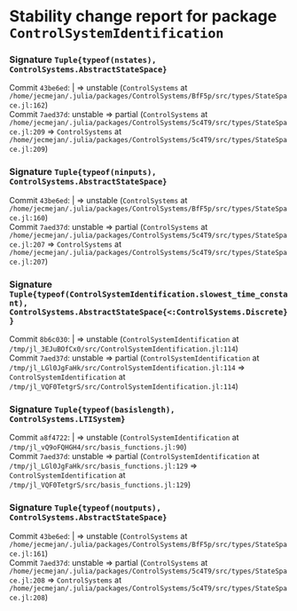 # Stability change report for package `ControlSystemIdentification`

### Signature `Tuple{typeof(nstates), ControlSystems.AbstractStateSpace}`

Commit `43be6ed`: | => unstable (`ControlSystems` at `/home/jecmejan/.julia/packages/ControlSystems/BfF5p/src/types/StateSpace.jl:162`)  
Commit `7aed37d`: unstable => partial (`ControlSystems` at `/home/jecmejan/.julia/packages/ControlSystems/5c4T9/src/types/StateSpace.jl:209` => `ControlSystems` at `/home/jecmejan/.julia/packages/ControlSystems/5c4T9/src/types/StateSpace.jl:209`)  

### Signature `Tuple{typeof(ninputs), ControlSystems.AbstractStateSpace}`

Commit `43be6ed`: | => unstable (`ControlSystems` at `/home/jecmejan/.julia/packages/ControlSystems/BfF5p/src/types/StateSpace.jl:160`)  
Commit `7aed37d`: unstable => partial (`ControlSystems` at `/home/jecmejan/.julia/packages/ControlSystems/5c4T9/src/types/StateSpace.jl:207` => `ControlSystems` at `/home/jecmejan/.julia/packages/ControlSystems/5c4T9/src/types/StateSpace.jl:207`)  

### Signature `Tuple{typeof(ControlSystemIdentification.slowest_time_constant), ControlSystems.AbstractStateSpace{<:ControlSystems.Discrete}}`

Commit `8b6c030`: | => unstable (`ControlSystemIdentification` at `/tmp/jl_3EJuBOfCx0/src/ControlSystemIdentification.jl:114`)  
Commit `7aed37d`: unstable => partial (`ControlSystemIdentification` at `/tmp/jl_LGl0JgFaHk/src/ControlSystemIdentification.jl:114` => `ControlSystemIdentification` at `/tmp/jl_VQF0TetgrS/src/ControlSystemIdentification.jl:114`)  

### Signature `Tuple{typeof(basislength), ControlSystems.LTISystem}`

Commit `a8f4722`: | => unstable (`ControlSystemIdentification` at `/tmp/jl_vQ9oFQHGH4/src/basis_functions.jl:90`)  
Commit `7aed37d`: unstable => partial (`ControlSystemIdentification` at `/tmp/jl_LGl0JgFaHk/src/basis_functions.jl:129` => `ControlSystemIdentification` at `/tmp/jl_VQF0TetgrS/src/basis_functions.jl:129`)  

### Signature `Tuple{typeof(noutputs), ControlSystems.AbstractStateSpace}`

Commit `43be6ed`: | => unstable (`ControlSystems` at `/home/jecmejan/.julia/packages/ControlSystems/BfF5p/src/types/StateSpace.jl:161`)  
Commit `7aed37d`: unstable => partial (`ControlSystems` at `/home/jecmejan/.julia/packages/ControlSystems/5c4T9/src/types/StateSpace.jl:208` => `ControlSystems` at `/home/jecmejan/.julia/packages/ControlSystems/5c4T9/src/types/StateSpace.jl:208`)  


